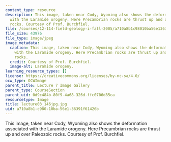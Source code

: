 ```yaml
---
content_type: resource
description: This image, taken near Cody, Wyoming also shows the deformation associated
  with the Laramide orogeny. Here Precambrian rocks are thrust up and over Paleozoic
  rocks. Courtesy of Prof. Burchfiel.
file: /courses/12-114-field-geology-i-fall-2005/a710a8b1c98010ba56e136391f61426b_lecture03_146jpg.jpg
file_size: 43976
file_type: image/jpeg
image_metadata:
  caption: This image, taken near Cody, Wyoming also shows the deformation associated
    with the Laramide orogeny. Here Precambrian rocks are thrust up and over Paleozoic
    rocks.
  credit: Courtesy of Prof. Burchfiel.
  image-alt: Laramide orogeny.
learning_resource_types: []
license: https://creativecommons.org/licenses/by-nc-sa/4.0/
ocw_type: OCWImage
parent_title: Lecture 7 Image Gallery
parent_type: CourseSection
parent_uid: 0d9c484b-80f9-4a68-326d-ffc0706d85ca
resourcetype: Image
title: lecture03_146jpg.jpg
uid: a710a8b1-c980-10ba-56e1-36391f61426b
---
```

This image, taken near Cody, Wyoming also shows the deformation associated with the Laramide orogeny. Here Precambrian rocks are thrust up and over Paleozoic rocks. Courtesy of Prof. Burchfiel.